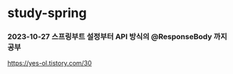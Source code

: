 # study-spring



### 2023-10-27 스프링부트 설정부터 API 방식의 @ResponseBody 까지 공부
https://yes-ol.tistory.com/30
